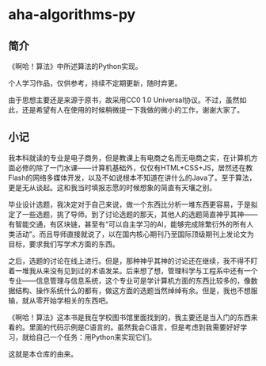# aha-algorithms-py

## 简介

《啊哈！算法》中所述算法的Python实现。

个人学习作品，仅供参考，持续不定期更新，随时弃更。

由于思想主要还是来源于原书，故采用CC0 1.0 Universal协议。不过，虽然如此，还是希望有人在使用的时候稍微提一下我做的微小的工作，谢谢大家了。

## 小记

我本科就读的专业是电子商务，但是教课上有电商之名而无电商之实，在计算机方面必修的除了一门水课——计算机基础外，仅仅有HTML+CSS+JS，居然还在教Flash的网络多媒体开发，以及不如说根本不知道在讲什么的Java了。至于算法，更是无从谈起。这和我当时填报志愿的时候想象的简直有天壤之别。

毕业设计选题，我决定对于自己来说，做一个东西比分析一堆东西更容易，于是拟定了一些选题，挑了导师。到了讨论选题的那天，其他人的选题简直神乎其神——有智能交通，有区块链，甚至有“可以自主学习的AI，能够完成除繁衍外的所有人类活动”。而且导师直接就说了，以在国内核心期刊乃至国际顶级期刊上发论文为目标，要求我们写学术方面的东西。

之后，选题的讨论在线上进行。但是，那种神乎其神的讨论还在继续，我不得不盯着一堆我从来没有见到过的术语发呆。后来想了想，管理科学与工程系中还有一个专业——信息管理与信息系统，这个专业可是学计算机方面的东西比较多的，像数据结构、操作系统什么的都有，做这方面的选题当然绰绰有余。但是，我也不想服输，就从零开始学相关的东西吧。

《啊哈！算法》这本书是我在学校图书馆里面找到的，我主要还是当入门的东西来看的。里面的代码示例是C语言的。虽然我会C语言，但是考虑到我需要好好学习，就给自己一个任务：用Python来实现它们。

这就是本仓库的由来。